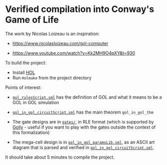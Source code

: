 # Verified compilation into Conway's Game of Life

The work by Nicolas Loizeau is an inspiration:

 - https://www.nicolasloizeau.com/gol-computer

 - https://www.youtube.com/watch?v=Kk2MH9O4pXY&t=930

To build the project:

* Install [HOL](https://hol-theorem-prover.org/)
* Run `Holmake` from the project directory

Points of interest:
* [`gol_rulesScript.sml`](./gol_rulesScript.sml) has the definition of
  GOL and what it means to be a GOL in GOL simulation

* [`gol_in_gol_circuitScript.sml`](./gol_in_gol_circuitScript.sml)
  has the main theorem `gol_in_gol_thm`

* The gate designs are in [`gates/`](./gates), in RLE format (which is
  supported by [Golly](https://golly.sourceforge.io/) - useful if you
  want to play with the gates outside the context of this formalization)

* The mega-cell design is in
  [`gol_in_gol_paramsLib.sml`](./gol_in_gol_paramsLib.sml), as an ASCII
  art diagram that is parsed and verified in
  [`gol_in_gol_circuitScript.sml`](./gol_in_gol_circuitScript.sml).

It should take about 5 minutes to compile the project.
